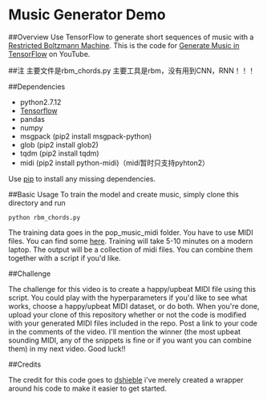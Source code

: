 # Music Generator Demo

##Overview
Use TensorFlow to generate short sequences of music with a [Restricted Boltzmann Machine](http://deeplearning4j.org/restrictedboltzmannmachine.html). This is the code for [Generate Music in TensorFlow]() on YouTube. 

##注
主要文件是rbm_chords.py
主要工具是rbm，没有用到CNN，RNN！！！


##Dependencies

* python2.7.12
* [Tensorflow](https://www.tensorflow.org/versions/r0.10/get_started/os_setup.html)
* pandas
* numpy
* msgpack (pip2 install msgpack-python)
* glob (pip2 install glob2)
* tqdm (pip2 install tqdm)
* midi (pip2 install python-midi)（midi暂时只支持pyhton2）

Use [pip](https://pypi.python.org/pypi/pip) to install any missing dependencies.

##Basic Usage
To train the model and create music, simply clone this directory and run
```
python rbm_chords.py
```

The training data goes in the pop_music_midi folder. You have to use MIDI files. You can find some [here](http://www.midiworld.com/files/). Training will take 5-10 minutes on a modern laptop. The output will be a collection of midi files. You can combine them together with a script if you'd like. 

##Challenge

The challenge for this video is to create a happy/upbeat MIDI file using this script. You could play with the hyperparameters if you'd like to see what works, choose a happy/upbeat MIDI dataset, or do both. When you're done, upload your clone of this repository whether or not the code is modified with your generated MIDI files included in the repo. Post a link to your code in the comments of the video. I'll mention the winner (the most upbeat sounding MIDI, any of the snippets is fine or if you want you can combine them) in my next video. Good luck!!

##Credits

The credit for this code goes to [dshieble](https://github.com/dshieble) i've merely created a wrapper around his code to make it easier to get started. 
